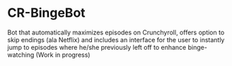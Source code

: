 # CR-BingeBot

Bot that automatically maximizes episodes on Crunchyroll, offers option to skip endings (ala Netflix)
and includes an interface for the user to instantly jump to episodes where he/she previously left off 
to enhance binge-watching (Work in progress)
